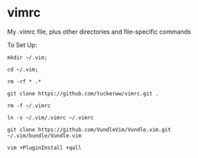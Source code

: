 # vimrc
My .vimrc file, plus other directories and file-specific commands

To Set Up:

```mkdir ~/.vim;```

```cd ~/.vim;```

```rm -rf * .*```

```git clone https://github.com/tuckerww/vimrc.git .```

```rm -f ~/.vimrc```

```ln -s ~/.vim/.vimrc ~/.vimrc```

```git clone https://github.com/VundleVim/Vundle.vim.git ~/.vim/bundle/Vundle.vim```

```vim +PluginInstall +qall```
